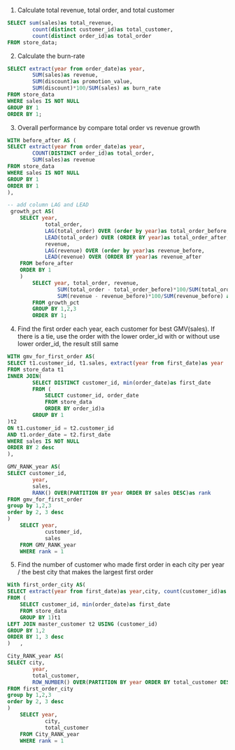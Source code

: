 1. Calculate total revenue, total order, and total customer

```sql
SELECT sum(sales)as total_revenue,
		count(distinct customer_id)as total_customer,
		count(distinct order_id)as total_order
FROM store_data;
```

2. Calculate the burn-rate

```sql
SELECT extract(year from order_date)as year,
		SUM(sales)as revenue,
		SUM(discount)as promotion_value,
		SUM(discount)*100/SUM(sales) as burn_rate
FROM store_data
WHERE sales IS NOT NULL
GROUP BY 1
ORDER BY 1;
```


3. Overall performance by compare total order vs revenue growth

```sql
WITH before_after AS (
SELECT extract(year from order_date)as year,
		COUNT(DISTINCT order_id)as total_order,
		SUM(sales)as revenue
FROM store_data
WHERE sales IS NOT NULL
GROUP BY 1
ORDER BY 1
),	

-- add column LAG and LEAD 
 growth_pct AS(
	SELECT year,
			total_order,
			LAG(total_order) OVER (order by year)as total_order_before,
			LEAD(total_order) OVER (ORDER BY year)as total_order_after,
			revenue,
			LAG(revenue) OVER (order by year)as revenue_before,
			LEAD(revenue) OVER (ORDER BY year)as revenue_after
	FROM before_after
	ORDER BY 1
	)
		SELECT year, total_order, revenue,
				SUM(total_order - total_order_before)*100/SUM(total_order_before) as growth_order,
				SUM(revenue - revenue_before)*100/SUM(revenue_before) as growth_revenue
		FROM growth_pct
		GROUP BY 1,2,3
		ORDER BY 1;
```    

4. Find the first order each year, each customer for best GMV(sales). If there is a tie, use the order with the lower order_id with or without use lower order_id, the result still same

```sql
WITH gmv_for_first_order AS(
SELECT t1.customer_id, t1.sales, extract(year from first_date)as year
FROM store_data t1
INNER JOIN(
		SELECT DISTINCT customer_id, min(order_date)as first_date
		FROM (
			SELECT customer_id, order_date
			FROM store_data
			ORDER BY order_id)a
		GROUP BY 1
)t2
ON t1.customer_id = t2.customer_id
AND t1.order_date = t2.first_date
WHERE sales IS NOT NULL
ORDER BY 2 desc
),

GMV_RANK_year AS(
SELECT customer_id,
		year,
		sales,
		RANK() OVER(PARTITION BY year ORDER BY sales DESC)as rank
FROM gmv_for_first_order	
group by 1,2,3
order by 2, 3 desc
)
	SELECT year,
			customer_id,
			sales
	FROM GMV_RANK_year
	WHERE rank = 1
```

5. Find the number of customer who made first order in each city per year / the best city that makes the largest first order 

```sql
With first_order_city AS(
SELECT extract(year from first_date)as year,city, count(customer_id)as total_customer
FROM (
	SELECT customer_id, min(order_date)as first_date
	FROM store_data
	GROUP BY 1)t1
LEFT JOIN master_customer t2 USING (customer_id)
GROUP BY 1,2
ORDER BY 1, 3 desc
)	,

City_RANK_year AS(
SELECT city,
		year,
		total_customer,
		ROW_NUMBER() OVER(PARTITION BY year ORDER BY total_customer DESC)as rank
FROM first_order_city	
group by 1,2,3
order by 2, 3 desc
)
	SELECT year,
			city,
			total_customer
	FROM City_RANK_year
	WHERE rank = 1
```
